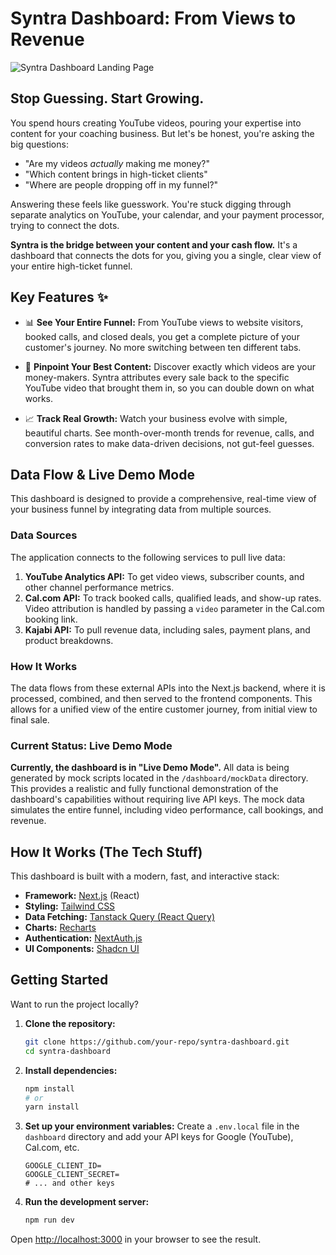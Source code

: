 # Syntra Dashboard: From Views to Revenue

![Syntra Dashboard Landing Page](dashboard/public/dashboard-header.png)

## Stop Guessing. Start Growing.

You spend hours creating YouTube videos, pouring your expertise into content for your coaching business. But let's be honest, you're asking the big questions:

*   "Are my videos *actually* making me money?"
*   "Which content brings in high-ticket clients"
*   "Where are people dropping off in my funnel?"

Answering these feels like guesswork. You're stuck digging through separate analytics on YouTube, your calendar, and your payment processor, trying to connect the dots.

**Syntra is the bridge between your content and your cash flow.** It's a dashboard that connects the dots for you, giving you a single, clear view of your entire high-ticket funnel.

## Key Features ✨

*   📊 **See Your Entire Funnel:** From YouTube views to website visitors, booked calls, and closed deals, you get a complete picture of your customer's journey. No more switching between ten different tabs.

*   🎥 **Pinpoint Your Best Content:** Discover exactly which videos are your money-makers. Syntra attributes every sale back to the specific YouTube video that brought them in, so you can double down on what works.

*   📈 **Track Real Growth:** Watch your business evolve with simple, beautiful charts. See month-over-month trends for revenue, calls, and conversion rates to make data-driven decisions, not gut-feel guesses.

## Data Flow & Live Demo Mode

This dashboard is designed to provide a comprehensive, real-time view of your business funnel by integrating data from multiple sources.

### Data Sources
The application connects to the following services to pull live data:

1.  **YouTube Analytics API:** To get video views, subscriber counts, and other channel performance metrics.
2.  **Cal.com API:** To track booked calls, qualified leads, and show-up rates. Video attribution is handled by passing a `video` parameter in the Cal.com booking link.
3.  **Kajabi API:** To pull revenue data, including sales, payment plans, and product breakdowns.

### How It Works

The data flows from these external APIs into the Next.js backend, where it is processed, combined, and then served to the frontend components. This allows for a unified view of the entire customer journey, from initial view to final sale.

### Current Status: Live Demo Mode

**Currently, the dashboard is in "Live Demo Mode".** All data is being generated by mock scripts located in the `/dashboard/mockData` directory. This provides a realistic and fully functional demonstration of the dashboard's capabilities without requiring live API keys. The mock data simulates the entire funnel, including video performance, call bookings, and revenue.

## How It Works (The Tech Stuff)

This dashboard is built with a modern, fast, and interactive stack:

*   **Framework:** [Next.js](https://nextjs.org/) (React)
*   **Styling:** [Tailwind CSS](https://tailwindcss.com/)
*   **Data Fetching:** [Tanstack Query (React Query)](https://tanstack.com/query/latest)
*   **Charts:** [Recharts](https://recharts.org/)
*   **Authentication:** [NextAuth.js](https://next-auth.js.org/)
*   **UI Components:** [Shadcn UI](https://ui.shadcn.com/)

## Getting Started

Want to run the project locally?

1.  **Clone the repository:**
    ```bash
    git clone https://github.com/your-repo/syntra-dashboard.git
    cd syntra-dashboard
    ```

2.  **Install dependencies:**
    ```bash
    npm install
    # or
    yarn install
    ```
    
3.  **Set up your environment variables:**
    Create a `.env.local` file in the `dashboard` directory and add your API keys for Google (YouTube), Cal.com, etc.
    ```env
    GOOGLE_CLIENT_ID=
    GOOGLE_CLIENT_SECRET=
    # ... and other keys
    ```

4.  **Run the development server:**
    ```bash
    npm run dev
    ```

Open [http://localhost:3000](http://localhost:3000) in your browser to see the result. 